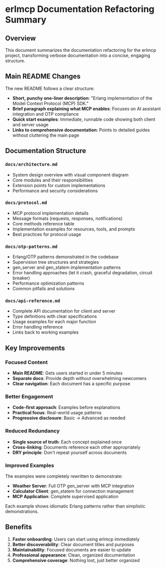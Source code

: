 # erlmcp Documentation Refactoring Summary

## Overview

This document summarizes the documentation refactoring for the erlmcp project, transforming verbose documentation into a concise, engaging structure.

## Main README Changes

The new README follows a clear structure:

- **Short, punchy one-liner description**: "Erlang implementation of the Model Context Protocol (MCP) SDK."
- **Brief paragraph explaining what MCP enables**: Focuses on AI assistant integration and OTP compliance
- **Quick start examples**: Immediate, runnable code showing both client and server usage
- **Links to comprehensive documentation**: Points to detailed guides without cluttering the main page

## Documentation Structure

### `docs/architecture.md`

- System design overview with visual component diagram
- Core modules and their responsibilities
- Extension points for custom implementations
- Performance and security considerations

### `docs/protocol.md`

- MCP protocol implementation details
- Message formats (requests, responses, notifications)
- Core methods reference table
- Implementation examples for resources, tools, and prompts
- Best practices for protocol usage

### `docs/otp-patterns.md`

- Erlang/OTP patterns demonstrated in the codebase
- Supervision tree structures and strategies
- gen_server and gen_statem implementation patterns
- Error handling approaches (let it crash, graceful degradation, circuit breaker)
- Performance optimization patterns
- Common pitfalls and solutions

### `docs/api-reference.md`

- Complete API documentation for client and server
- Type definitions with clear specifications
- Usage examples for each major function
- Error handling reference
- Links back to working examples

## Key Improvements

### Focused Content

- **Main README**: Gets users started in under 5 minutes
- **Separate docs**: Provide depth without overwhelming newcomers
- **Clear navigation**: Each document has a specific purpose

### Better Engagement

- **Code-first approach**: Examples before explanations
- **Practical focus**: Real-world usage patterns
- **Progressive disclosure**: Basic → Advanced as needed

### Reduced Redundancy

- **Single source of truth**: Each concept explained once
- **Cross-linking**: Documents reference each other appropriately
- **DRY principle**: Don't repeat yourself across documents

### Improved Examples

The examples were completely rewritten to demonstrate:

- **Weather Server**: Full OTP gen_server with MCP integration
- **Calculator Client**: gen_statem for connection management
- **MCP Application**: Complete supervised application

Each example shows idiomatic Erlang patterns rather than simplistic demonstrations.

## Benefits

1. **Faster onboarding**: Users can start using erlmcp immediately
2. **Better discoverability**: Clear document titles and purposes
3. **Maintainability**: Focused documents are easier to update
4. **Professional appearance**: Clean, organized documentation
5. **Comprehensive coverage**: Nothing lost, just better organized
